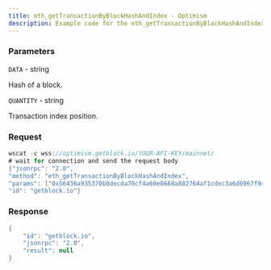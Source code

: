 ```yaml
---
title: eth_getTransactionByBlockHashAndIndex - Optimism
description: Example code for the eth_getTransactionByBlockHashAndIndex ws method. Сomplete guide on how to use eth_getTransactionByBlockHashAndIndex ws in GetBlock.io Web3 documentation.
---
```


### Parameters


`DATA` - string

Hash of a block.

`QUANTITY` - string

Transaction index position.

### Request

``` java
wscat -c wss://optimism.getblock.io/YOUR-API-KEY/mainnet/ 
# wait for connection and send the request body 
{"jsonrpc": "2.0",
"method": "eth_getTransactionByBlockHashAndIndex",
"params": ["0x56436a935370b8decda78cf4a60e0668a882764af1cdec3a6d6967f944f4dace", "0x0"],
"id": "getblock.io"}
```

###  Response

``` java
{
    "id": "getblock.io",
    "jsonrpc": "2.0",
    "result": null
}
```


